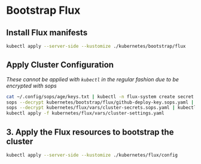 # Bootstrap Flux

## Install Flux manifests

```sh
kubectl apply --server-side --kustomize ./kubernetes/bootstrap/flux
```

## Apply Cluster Configuration

_These cannot be applied with `kubectl` in the regular fashion due to be encrypted with sops_

```sh
cat ~/.config/sops/age/keys.txt | kubectl -n flux-system create secret generic sops-age --from-file=age.agekey=/dev/stdin
sops --decrypt kubernetes/bootstrap/flux/github-deploy-key.sops.yaml | kubectl apply -f -
sops --decrypt kubernetes/flux/vars/cluster-secrets.sops.yaml | kubectl apply -f -
kubectl apply -f kubernetes/flux/vars/cluster-settings.yaml
```

## 3. Apply the Flux resources to bootstrap the cluster

```sh
kubectl apply --server-side --kustomize ./kubernetes/flux/config
```
